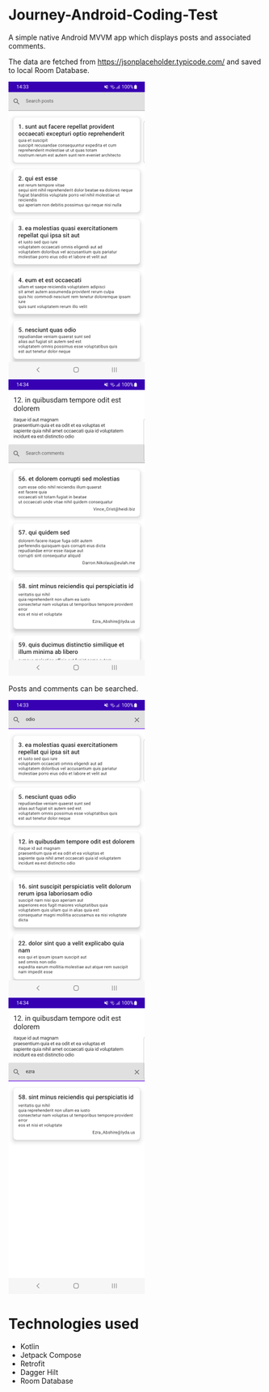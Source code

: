 # Journey-Android-Coding-Test

A simple native Android MVVM app which displays posts and associated comments.

The data are fetched from https://jsonplaceholder.typicode.com/ and saved to local Room Database.

![Screenshot](screenshots/posts.png) ![Screenshot](screenshots/comments.png)

Posts and comments can be searched.

![Screenshot](screenshots/search_posts.png) ![Screenshot](screenshots/search_comments.png)

# Technologies used

- Kotlin
- Jetpack Compose
- Retrofit
- Dagger Hilt
- Room Database
